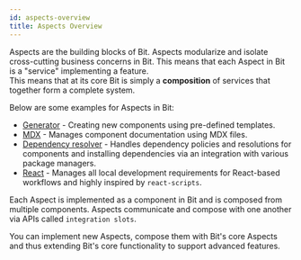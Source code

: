 ```yaml
---
id: aspects-overview
title: Aspects Overview
---
```


Aspects are the building blocks of Bit. Aspects modularize and isolate cross-cutting business concerns in Bit. This means that each Aspect in Bit is a "service" implementing a feature.  
This means that at its core Bit is simply a **composition** of services that together form a complete system.

Below are some examples for Aspects in Bit:

- [Generator](/aspects/generator) - Creating new components using pre-defined templates.
- [MDX](/aspects/mdx) - Manages component documentation using MDX files.
- [Dependency resolver](/aspects/dependency-resolver) - Handles dependency policies and resolutions for components and installing dependencies via an integration with various package managers.
- [React](/aspects/react) - Manages all local development requirements for React-based workflows and highly inspired by `react-scripts`.

Each Aspect is implemented as a component in Bit and is composed from multiple components. Aspects communicate and compose with one another via APIs called `integration slots`.

You can implement new Aspects, compose them with Bit's core Aspects and thus extending Bit's core functionality to support advanced features.
